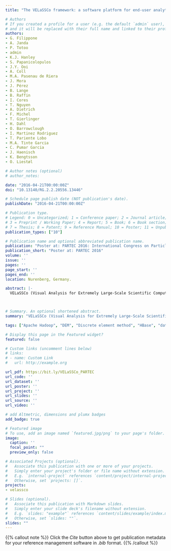 ```yaml
---
title: "The VELaSSCo framework: a software platform for end-user analytics and visualization of large simulation datasets"

# Authors
# If you created a profile for a user (e.g. the default `admin` user), write the username (folder name) here 
# and it will be replaced with their full name and linked to their profile.
authors:
- G. Filippone
- A. Janda
- P. Totoo
- admin 
- K.J. Hanley
- S. Papanicolopulos
- J.Y. Ooi
- A. Coll
- M.A. Pasenau de Riera
- J. Mora
- J. Pérez
- B. Lange
- B. Raffin
- I. Cores
- T. Nguyen
- A. Dietrich
- F. Michel
- T. Gierlinger
- H. Dahl
- O. Barrowclough
- I. Martinez Rodriguez
- T. Pariente Lobo
- M.A. Tinte Garcia
- C. Pumar Garcia
- J. Haenisch
- K. Bengtsson
- O. Liestøl 

# Author notes (optional)
# author_notes:

date: "2016-04-21T00:00:00Z"
doi: "10.13140/RG.2.2.20556.13446"

# Schedule page publish date (NOT publication's date).
publishDate: "2016-04-21T00:00:00Z"

# Publication type.
# Legend: 0 = Uncategorized; 1 = Conference paper; 2 = Journal article;
# 3 = Preprint / Working Paper; 4 = Report; 5 = Book; 6 = Book section;
# 7 = Thesis; 8 = Patent; 9 = Reference Manual; 10 = Poster; 11 = Unpublished;
publication_types: ["10"]

# Publication name and optional abbreviated publication name.
publication: "Poster at: PARTEC 2016: International Congress on Particle Technology"
publication_short: "Poster at: PARTEC 2016"
volume: ''
issue: ''
pages: ''
page_start: ''
pages_end: ''
location: Nurenberg, Germany.

abstract: |-
  VELaSSCo (Visual Analysis for Extremely Large-Scale Scientific Computing) is an EC FP7 project involving a consortium of seven European partners (Fig. 1). VELaSSCo aims to provide new visual analysis methods for large-scale simulations serving the petabyte era. The main output of the project is the VELaSSCo platform which has been designed and developed to perform distributed post-processing and visualisation of the results of very large engineering simulations.



# Summary. An optional shortened abstract.
summary: "VELaSSCo (Visual Analysis for Extremely Large-Scale Scientific Computing) is an EC FP7 project involving a consortium of seven European partners."

tags: ["Apache Hadoop", "DEM", "Discrete element method", "HBase", "data analytics", "discrete-to-continuum", "visualization"]

# Display this page in the Featured widget?
featured: false

# Custom links (uncomment lines below)
# links:
# - name: Custom Link
#   url: http://example.org

url_pdf: https://bit.ly/VELaSSCo_PARTEC
url_code: ''
url_dataset: ''
url_poster: ''
url_project: ''
url_slides: ''
url_source: ''
url_video: ''

# add Altmetric, dimensions and plumx badges
add_badge: true

# Featured image
# To use, add an image named `featured.jpg/png` to your page's folder. 
image:
  caption: ''
  focal_point: ""
  preview_only: false

# Associated Projects (optional).
#   Associate this publication with one or more of your projects.
#   Simply enter your project's folder or file name without extension.
#   E.g. `internal-project` references `content/project/internal-project/index.md`.
#   Otherwise, set `projects: []`.
projects:
- velassco

# Slides (optional).
#   Associate this publication with Markdown slides.
#   Simply enter your slide deck's filename without extension.
#   E.g. `slides: "example"` references `content/slides/example/index.md`.
#   Otherwise, set `slides: ""`.
slides: ""
---
```


{{% callout note %}}
Click the *Cite* button above to get publication metadata for your reference management software in *.bib* format.
{{% /callout %}}
